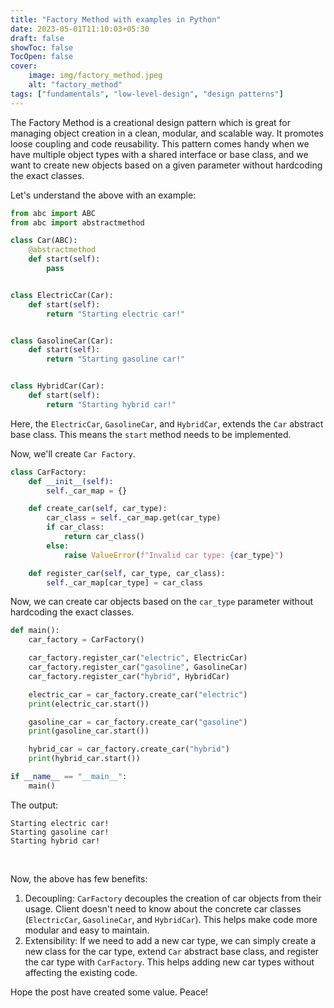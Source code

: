 ```yaml
---
title: "Factory Method with examples in Python"
date: 2023-05-01T11:10:03+05:30
draft: false
showToc: false
TocOpen: false
cover:
    image: img/factory_method.jpeg
    alt: "factory_method"
tags: ["fundamentals", "low-level-design", "design patterns"]
---
```


The Factory Method is a creational design pattern which is great for managing object creation in a clean, modular, and scalable way. It promotes loose coupling and code reusability. This pattern comes handy when we have multiple object types with a shared interface or base class, and we want to create new objects based on a given parameter without hardcoding the exact classes.
<br/>

Let's understand the above with an example:
```python
from abc import ABC
from abc import abstractmethod

class Car(ABC):
    @abstractmethod
    def start(self):
        pass


class ElectricCar(Car):
    def start(self):
        return "Starting electric car!"


class GasolineCar(Car):
    def start(self):
        return "Starting gasoline car!"


class HybridCar(Car):
    def start(self):
        return "Starting hybrid car!"
```
Here, the `ElectricCar`, `GasolineCar`, and `HybridCar`, extends the `Car` abstract base class. This means the `start` method needs to be implemented.
<br/>

Now, we'll create `Car Factory`.
```python
class CarFactory:
    def __init__(self):
        self._car_map = {}

    def create_car(self, car_type):
        car_class = self._car_map.get(car_type)
        if car_class:
            return car_class()
        else:
            raise ValueError(f"Invalid car type: {car_type}")

    def register_car(self, car_type, car_class):
        self._car_map[car_type] = car_class
```
Now, we can create car objects based on the `car_type` parameter without hardcoding the exact classes.
<br/>

```python
def main():
    car_factory = CarFactory()

    car_factory.register_car("electric", ElectricCar)
    car_factory.register_car("gasoline", GasolineCar)
    car_factory.register_car("hybrid", HybridCar)

    electric_car = car_factory.create_car("electric")
    print(electric_car.start())

    gasoline_car = car_factory.create_car("gasoline")
    print(gasoline_car.start())

    hybrid_car = car_factory.create_car("hybrid")
    print(hybrid_car.start())

if __name__ == "__main__":
    main()
```

The output:
```text
Starting electric car!
Starting gasoline car!
Starting hybrid car!
```
<br/>

Now, the above has few benefits:
1. Decoupling: `CarFactory` decouples the creation of car objects from their usage. Client doesn't need to know about the concrete car classes (`ElectricCar`, `GasolineCar`, and `HybridCar`). This helps make code more modular and easy to maintain.
2. Extensibility: If we need to add a new car type, we can simply create a new class for the car type, extend `Car` abstract base class, and register the car type with `CarFactory`. This helps adding new car types without affecting the existing code. 

Hope the post have created some value. Peace!